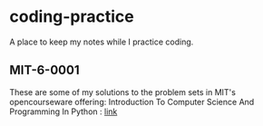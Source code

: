 # coding-practice
A place to keep my notes while I practice coding.

## MIT-6-0001

These are some of my solutions to the problem sets in MIT's opencourseware offering: Introduction To Computer Science And Programming In Python : [link](https://ocw.mit.edu/courses/6-0001-introduction-to-computer-science-and-programming-in-python-fall-2016/)
